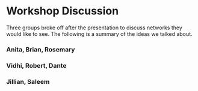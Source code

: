 # Workshop Discussion

Three groups broke off after the presentation to discuss networks they would like to see. 
The following is a summary of the ideas we talked about.

### Anita, Brian, Rosemary


### Vidhi, Robert, Dante


### Jillian, Saleem